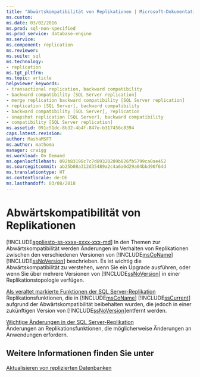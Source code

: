 ```yaml
---
title: "Abwärtskompatibilität von Replikationen | Microsoft-Dokumentation"
ms.custom: 
ms.date: 03/02/2016
ms.prod: sql-non-specified
ms.prod_service: database-engine
ms.service: 
ms.component: replication
ms.reviewer: 
ms.suite: sql
ms.technology:
- replication
ms.tgt_pltfrm: 
ms.topic: article
helpviewer_keywords:
- transactional replication, backward compatibility
- backward compatibility [SQL Server replication]
- merge replication backward compatibility [SQL Server replication]
- replication [SQL Server], backward compatibility
- backward compatibility [SQL Server], replication
- snapshot replication [SQL Server], backward compatibility
- compatibility [SQL Server replication]
ms.assetid: 091c51dc-8b32-4b4f-847e-b317456c8394
caps.latest.revision: 
author: MashaMSFT
ms.author: mathoma
manager: craigg
ms.workload: On Demand
ms.openlocfilehash: 092b83198c7c7d89320209b026fb5799ca0ae452
ms.sourcegitcommit: ab25b08a312d35489a2c4a6a0d29a04bbd90f64d
ms.translationtype: HT
ms.contentlocale: de-DE
ms.lasthandoff: 03/08/2018
---
```

# <a name="replication-backward-compatibility"></a>Abwärtskompatibilität von Replikationen
[!INCLUDE[appliesto-ss-xxxx-xxxx-xxx-md](../../includes/appliesto-ss-xxxx-xxxx-xxx-md.md)]
  In den Themen zur Abwärtskompatibilität werden Änderungen im Verhalten von Replikationen zwischen den verschiedenen Versionen von [!INCLUDE[msCoName](../../includes/msconame-md.md)] [!INCLUDE[ssNoVersion](../../includes/ssnoversion-md.md)] beschrieben. Es ist wichtig die Abwärtskompatibilität zu verstehen, wenn Sie ein Upgrade ausführen, oder wenn Sie über mehrere Versionen von [!INCLUDE[ssNoVersion](../../includes/ssnoversion-md.md)] in einer Replikationstopologie verfügen.  
  
 [Als veraltet markierte Funktionen der SQL Server-Replikation](../../relational-databases/replication/deprecated-features-in-sql-server-replication.md)  
 Replikationsfunktionen, die in [!INCLUDE[msCoName](../../includes/msconame-md.md)] [!INCLUDE[ssCurrent](../../includes/sscurrent-md.md)] aufgrund der Abwärtskompatibilität beibehalten wurden, die jedoch in einer zukünftigen Version von [!INCLUDE[ssNoVersion](../../includes/ssnoversion-md.md)]entfernt werden.  
  
 [Wichtige Änderungen in der SQL Server-Replikation](../../relational-databases/replication/breaking-changes-in-sql-server-replication.md)  
 Änderungen an Replikationsfunktionen, die möglicherweise Änderungen an Anwendungen erfordern.  
  
## <a name="see-also"></a>Weitere Informationen finden Sie unter  
 [Aktualisieren von replizierten Datenbanken](../../database-engine/install-windows/upgrade-replicated-databases.md)  
  
  
